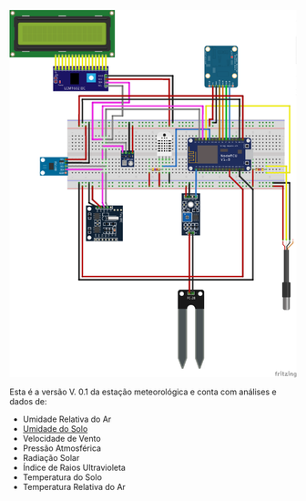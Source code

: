 

![](/assets/estacao_versao01.png)

Esta é a versão V. 0.1 da estação meteorológica e conta com análises e dados de:

* Umidade Relativa do Ar
* [Umidade do Solo](/variaveis-ambientais/umidade-do-solo.md)
* Velocidade de Vento
* Pressão Atmosférica
* Radiação Solar
* Índice de Raios Ultravioleta
* Temperatura do Solo
* Temperatura Relativa do Ar



